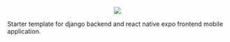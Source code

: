 
<p align="center">
  
<img src="https://img.shields.io/badge/PRs-welcome-brightgreen.svg"/>
 

</p>


Starter template for django backend and react native expo frontend mobile application.


